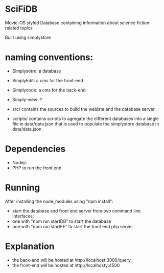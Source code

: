 # SciFiDB
Movie-OS styled Database containing information about science fiction related topics

Built using simplystore

# naming conventions:
* Simplysotre: a database
* SimplyEdit: a cms for the front-end
* Simplycode: a cms for the back-end
* Simply-view: ?

* src/ contains the sources to build the webiste and the database server
* scripts/ contains scripts to agregate the different databases into a single file in data/data.json that is used to populate the simplystore database in data/data.json.

# Dependencies
* Nodejs
* PHP to run the front end

# Running
After installing the node_modules using "npm install":

* start the database and front end server from two command line interfaces:
 * one with "npm run startDB" to start the database
 * one with "npm run startFE" to start the front end php server 

# Explanation

* the back-end will be hosted at http://localhost:3000/query
* the front-end will be hosted at http://localhosty:4500 
